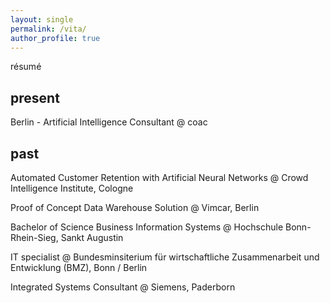 ```yaml
---
layout: single
permalink: /vita/
author_profile: true
---
```


résumé

## present
Berlin - Artificial Intelligence Consultant @ coac

## past

Automated Customer Retention with Artificial Neural Networks 
@ Crowd Intelligence Institute, Cologne

Proof of Concept Data Warehouse Solution
@ Vimcar, Berlin

Bachelor of Science Business Information Systems 
@ Hochschule Bonn-Rhein-Sieg, Sankt Augustin

IT specialist 
@ Bundesminsiterium für wirtschaftliche Zusammenarbeit und Entwicklung (BMZ), Bonn / Berlin

Integrated Systems Consultant 
@ Siemens, Paderborn
